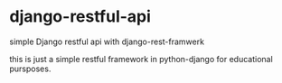 # django-restful-api
simple Django restful api with django-rest-framwerk

this is just a simple restful framework in python-django for educational pursposes.


